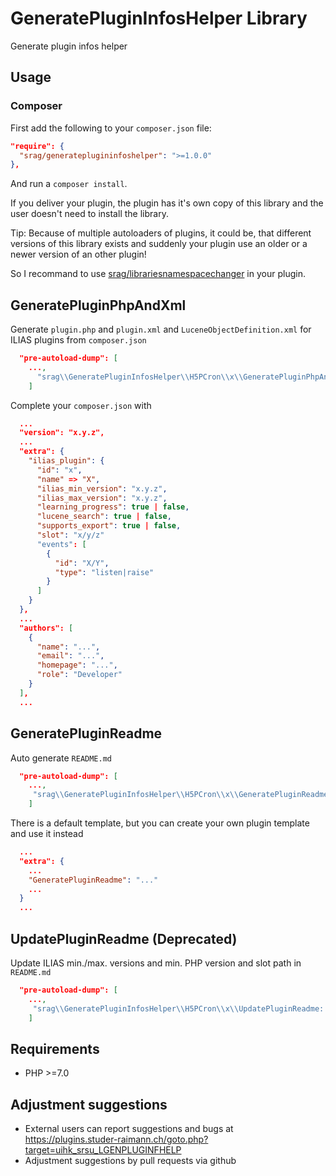 # GeneratePluginInfosHelper Library

Generate plugin infos helper

## Usage

### Composer
First add the following to your `composer.json` file:
```json
"require": {
  "srag/generateplugininfoshelper": ">=1.0.0"
},
```
And run a `composer install`.

If you deliver your plugin, the plugin has it's own copy of this library and the user doesn't need to install the library.

Tip: Because of multiple autoloaders of plugins, it could be, that different versions of this library exists and suddenly your plugin use an older or a newer version of an other plugin!

So I recommand to use [srag/librariesnamespacechanger](https://packagist.org/packages/srag/librariesnamespacechanger) in your plugin.

## GeneratePluginPhpAndXml
Generate `plugin.php` and `plugin.xml` and `LuceneObjectDefinition.xml` for ILIAS plugins from `composer.json`
```json
  "pre-autoload-dump": [
    ...,
      "srag\\GeneratePluginInfosHelper\\H5PCron\\x\\GeneratePluginPhpAndXml::generatePluginPhpAndXml"
    ]
```

Complete your `composer.json` with
```json
  ...
  "version": "x.y.z",
  ...
  "extra": {
    "ilias_plugin": {
      "id": "x",
      "name" => "X",
      "ilias_min_version": "x.y.z",
      "ilias_max_version": "x.y.z",
      "learning_progress": true | false,
      "lucene_search": true | false,
      "supports_export": true | false,
      "slot": "x/y/z"
      "events": [
        {
          "id": "X/Y",
          "type": "listen|raise"
        }
      ]
    }
  },
  ...
  "authors": [
    {
      "name": "...",
      "email": "...",
      "homepage": "...",
      "role": "Developer"
    }
  ],
  ...
```

## GeneratePluginReadme
Auto generate `README.md`
```json
  "pre-autoload-dump": [
    ...,
     "srag\\GeneratePluginInfosHelper\\H5PCron\\x\\GeneratePluginReadme::generatePluginReadme"
    ]
```
There is a default template, but you can create your own plugin template and use it instead
```json
  ...
  "extra": {
    ...
    "GeneratePluginReadme": "..."
    ...
  }
  ...
```

## UpdatePluginReadme (Deprecated)
Update ILIAS min./max. versions and min. PHP version and slot path in `README.md`
```json
  "pre-autoload-dump": [
    ...,
     "srag\\GeneratePluginInfosHelper\\H5PCron\\x\\UpdatePluginReadme::updatePluginReadme"
    ]
```

## Requirements
* PHP >=7.0

## Adjustment suggestions
* External users can report suggestions and bugs at https://plugins.studer-raimann.ch/goto.php?target=uihk_srsu_LGENPLUGINFHELP
* Adjustment suggestions by pull requests via github
